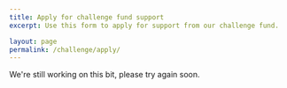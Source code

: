 ```yaml
---
title: Apply for challenge fund support
excerpt: Use this form to apply for support from our challenge fund.

layout: page
permalink: /challenge/apply/
---
```


We're still working on this bit, please try again soon.
